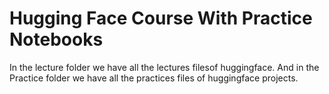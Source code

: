 # **Hugging Face Course With Practice Notebooks**

In the lecture folder we have all the lectures filesof huggingface. And in the Practice folder we have all the practices files of huggingface projects.